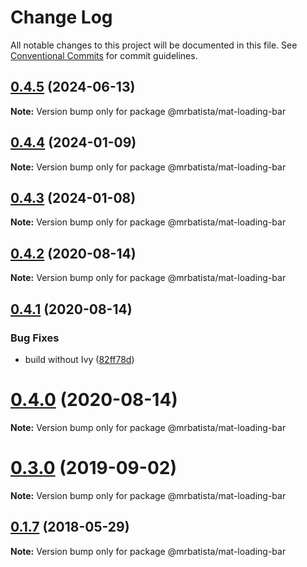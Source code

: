 # Change Log

All notable changes to this project will be documented in this file.
See [Conventional Commits](https://conventionalcommits.org) for commit guidelines.

## [0.4.5](https://github.com/mrbatista/ngx-material-components/compare/@mrbatista/mat-loading-bar@0.4.4...@mrbatista/mat-loading-bar@0.4.5) (2024-06-13)

**Note:** Version bump only for package @mrbatista/mat-loading-bar

## [0.4.4](https://github.com/mrbatista/ngx-material-components/compare/@mrbatista/mat-loading-bar@0.4.3...@mrbatista/mat-loading-bar@0.4.4) (2024-01-09)

**Note:** Version bump only for package @mrbatista/mat-loading-bar

## [0.4.3](https://github.com/mrbatista/ngx-material-components/compare/@mrbatista/mat-loading-bar@0.4.2...@mrbatista/mat-loading-bar@0.4.3) (2024-01-08)

**Note:** Version bump only for package @mrbatista/mat-loading-bar

## [0.4.2](https://github.com/mrbatista/ngx-material-components/compare/@mrbatista/mat-loading-bar@0.4.1...@mrbatista/mat-loading-bar@0.4.2) (2020-08-14)

**Note:** Version bump only for package @mrbatista/mat-loading-bar

## [0.4.1](https://github.com/mrbatista/ngx-material-components/compare/@mrbatista/mat-loading-bar@0.4.0...@mrbatista/mat-loading-bar@0.4.1) (2020-08-14)

### Bug Fixes

- build without Ivy ([82ff78d](https://github.com/mrbatista/ngx-material-components/commit/82ff78d062e9f770fe73a0b341a3c164629d53af))

# [0.4.0](https://github.com/mrbatista/ngx-material-components/compare/@mrbatista/mat-loading-bar@0.3.0...@mrbatista/mat-loading-bar@0.4.0) (2020-08-14)

**Note:** Version bump only for package @mrbatista/mat-loading-bar

# [0.3.0](https://github.com/mrbatista/ngx-material-components/compare/@mrbatista/mat-loading-bar@0.1.7...@mrbatista/mat-loading-bar@0.3.0) (2019-09-02)

**Note:** Version bump only for package @mrbatista/mat-loading-bar

<a name="0.1.7"></a>

## [0.1.7](https://github.com/mrbatista/ngx-material-components/compare/@mrbatista/mat-loading-bar@0.1.5...@mrbatista/mat-loading-bar@0.1.7) (2018-05-29)

**Note:** Version bump only for package @mrbatista/mat-loading-bar
